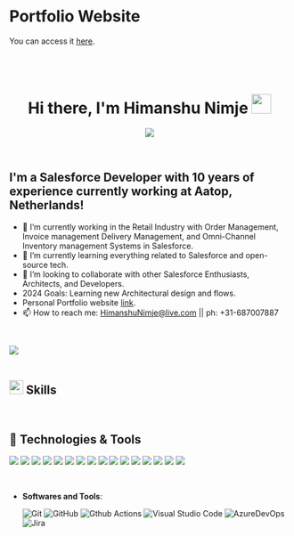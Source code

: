 <!--
**himanshunimje1/himanshunimje1** is a ✨ _special_ ✨ repository because its `README.md` (this file) appears on your GitHub profile.

Here are some ideas to get you started:
-->

# Portfolio Website
You can access it [here](https://portfoliohimanshunimje-dev-ed.develop.my.site.com).

<br><br>

### <h1 align="center"><b> Hi there, I'm Himanshu Nimje </b><img src="https://media.giphy.com/media/hvRJCLFzcasrR4ia7z/giphy.gif" width="35"></h1>
<p align="center">
  <a href="https://github.com/DenverCoder1/readme-typing-svg">
    <img src="https://readme-typing-svg.herokuapp.com?font=Time+New+Roman&color=cyan&size=25&center=true&vCenter=true&width=600&height=100&lines=A+Techie+from+heart..+%E2%99%A5%EF%B8%8F;++Self-taught+Full-Stack+Developer%2C;Salesforce-Enthusiast%2C;Learning+DSA+Open-Source+Tech..%2C;Active+Learner%2C;Love+to+learn+new+stuffs..+%3C3">
  </a>
</p>

<br>

## I'm a Salesforce Developer with 10 years of experience currently working at Aatop, Netherlands!
- 🔭 I’m currently working in the Retail Industry with Order Management, Invoice management Delivery Management, and Omni-Channel Inventory management Systems in Salesforce.
- 🌱 I’m currently learning everything related to Salesforce and open-source tech.
- 👯 I’m looking to collaborate with other Salesforce Enthusiasts, Architects, and Developers.
- 2024 Goals: Learning new Architectural design and flows.
- Personal Portfolio website [link](portfoliohimanshunimje-dev-ed.develop.my.site.com).
- 📫 How to reach me: HimanshuNimje@live.com ||  ph: +31-687007887

<br>

<img src="https://user-images.githubusercontent.com/73097560/115834477-dbab4500-a447-11eb-908a-139a6edaec5c.gif"><br><br>

## <img src="https://media2.giphy.com/media/QssGEmpkyEOhBCb7e1/giphy.gif?cid=ecf05e47a0n3gi1bfqntqmob8g9aid1oyj2wr3ds3mg700bl&rid=giphy.gif" width ="25"><b> Skills</b>

<p align="center">
  
<br>

## 🔧 Technologies & Tools
[![](https://img.shields.io/badge/-Salesforce-333333?style=flat&logo=salesforce&logoColor=00A1E0)]()
[![](https://img.shields.io/badge/-Salesforce%20LWC-333333?style=flat&logo=salesforce&logoColor=00A1E0)]()
[![](https://img.shields.io/badge/-Salesforce%20Triggers-333333?style=flat&logo=salesforce&logoColor=00A1E0)]()
[![](https://img.shields.io/badge/-JavaScript-333333?style=flat&logo=javascript&logoColor=F7DF1E)]()
[![](https://img.shields.io/badge/-HTML5-333333?style=flat&logo=html5)]()
[![](https://img.shields.io/badge/-CSS3-333333?style=flat&logo=css3)]()
[![](https://img.shields.io/badge/-Git-333333?style=flat&logo=git)]()
[![](https://img.shields.io/badge/-GitHub-333333?style=flat&logo=github)]()
[![](https://img.shields.io/badge/-VS_Code-333333?style=flat&logo=visual-studio-code&logoColor=007ACC)]()
[![](https://img.shields.io/badge/-Salesforce%20Integration-333333?style=flat&logo=salesforce&logoColor=00A1E0)]()
[![](https://img.shields.io/badge/-REST-333333?style=flat)]()
[![](https://img.shields.io/badge/-SOAP-333333?style=flat)]()
[![](https://img.shields.io/badge/-Bulk%20API-333333?style=flat)]()
[![](https://img.shields.io/badge/-Tooling%20API-333333?style=flat)]()
[![](https://img.shields.io/badge/-Metadata%20API-333333?style=flat)]()
[![](https://img.shields.io/badge/-Composite%20API-333333?style=flat)]()

<br>

- **Softwares and Tools**:

    ![Git](https://img.shields.io/badge/git-%23F05033.svg?style=for-the-badge&logo=git&logoColor=white)
    ![GitHub](https://img.shields.io/badge/github-%23121011.svg?style=for-the-badge&logo=github&logoColor=white)
    ![Gthub Actions](https://img.shields.io/badge/GitHub_Actions-2088FF?style=for-the-badge&logo=github-actions&logoColor=white)
    ![Visual Studio Code](https://img.shields.io/badge/Visual%20Studio%20Code-0078d7.svg?style=for-the-badge&logo=visual-studio-code&logoColor=white)
    ![AzureDevOps](https://img.shields.io/badge/Azure_DevOps-0078D7?style=for-the-badge&logo=azure-devops&logoColor=white)
    ![Jira](https://img.shields.io/badge/Jira-0052CC?style=for-the-badge&logo=Jira&logoColor=white)

<br>


</p>

<br>
<br>

